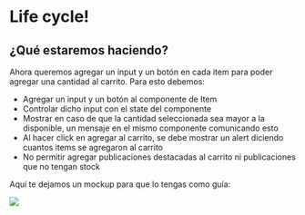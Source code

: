 # Life cycle!

## ¿Qué estaremos haciendo?
Ahora queremos agregar un input y un botón en cada item para poder agregar una cantidad al carrito. Para esto debemos:
- Agregar un input y un botón al componente de Item
- Controlar dicho input con el state del componente
- Mostrar en caso de que la cantidad seleccionada sea mayor a la disponible, un mensaje en el mismo componente comunicando esto
- Al hacer click en agregar al carrito, se debe mostrar un alert diciendo cuantos items se agregaron al carrito
- No permitir agregar publicaciones destacadas al carrito ni publicaciones que no tengan stock

Aquí te dejamos un mockup para que lo tengas como guía:

<img src="https://raw.githubusercontent.com/workshopsjsmvd/react/master/practico/assets/form.png" />
